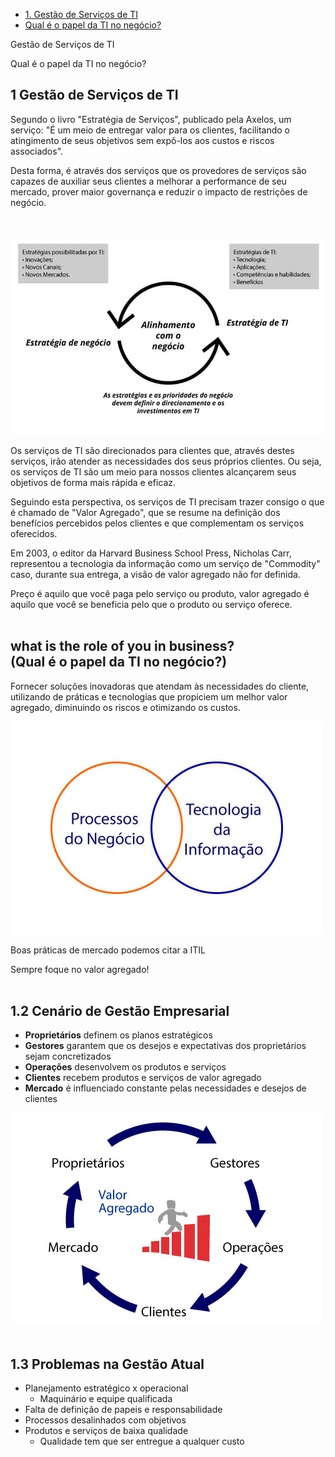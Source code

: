 - [1. Gestão de Serviços de TI](##1gestao-de-servicos-de-ti)
- [ Qual é o papel da TI no negócio?](#what-is-the-role-of-you-in-business?)

Gestão de Serviços de TI

 Qual é o papel da TI no negócio?


## 1 Gestão de Serviços de TI

Segundo o livro "Estratégia de Serviços", publicado pela Axelos, um serviço: 
"É um meio de entregar valor para os clientes, facilitando o atingimento de seus objetivos sem expô-los aos custos e riscos associados".

Desta forma, é através dos serviços que os provedores de serviços são capazes de auxiliar seus clientes a melhorar a performance de seu mercado, prover maior governança e reduzir o impacto de restrições de negócio.
<br><br><br>

<div align="center">

![Alinhamento com o negócio](imagens/alinhamento-com-negocio.jpg)

</div>

Os serviços de TI são direcionados para clientes que, através destes serviços, irão atender as necessidades dos seus próprios clientes. Ou seja, os serviços de TI são um meio para nossos clientes alcançarem seus objetivos de forma mais rápida e eficaz.

Seguindo esta perspectiva, os serviços de TI precisam trazer consigo o que é chamado de "Valor Agregado", que se resume na definição dos benefícios percebidos pelos clientes e que complementam os serviços oferecidos.

Em 2003, o editor da Harvard Business School Press, Nicholas Carr, representou a tecnologia da informação como um serviço de "Commodity" caso, durante sua entrega, a visão de valor agregado não for definida. 

Preço é aquilo que você paga pelo serviço ou produto, valor agregado é aquilo que você se beneficia pelo que o produto ou serviço oferece.<br><br>

## what is the role of you in business? <br>(Qual é o papel da TI no negócio?)

Fornecer soluções inovadoras que atendam às necessidades do cliente, utilizando de práticas e tecnologias que propiciem um melhor valor agregado, diminuindo os riscos e otimizando os custos.

<div align="align">

![Processos de negócio - tecnologia da informação](imagens/processos-negocio-tecnologia-informacao.jpg)

</div>

Boas práticas de mercado podemos citar a ITIL

Sempre foque no valor agregado!<br><br>

## 1.2 Cenário de Gestão Empresarial 

* **Proprietários** definem os planos estratégicos
* **Gestores** garantem que os desejos e expectativas dos proprietários sejam concretizados
* **Operações** desenvolvem os produtos e serviços
* **Clientes** recebem produtos e serviços de valor agregado
* **Mercado** é influenciado constante pelas necessidades e desejos de clientes


![Cenário de gestão empresarial](imagens/cenario-gestao-empresarial.jpg) <br><br>

## 1.3 Problemas na Gestão Atual

* Planejamento estratégico x operacional 
  * Maquinário e equipe qualificada
* Falta de definição de papeis e responsabilidade
* Processos desalinhados com objetivos
* Produtos e serviços de baixa qualidade
  * Qualidade tem que ser entregue a qualquer custo

